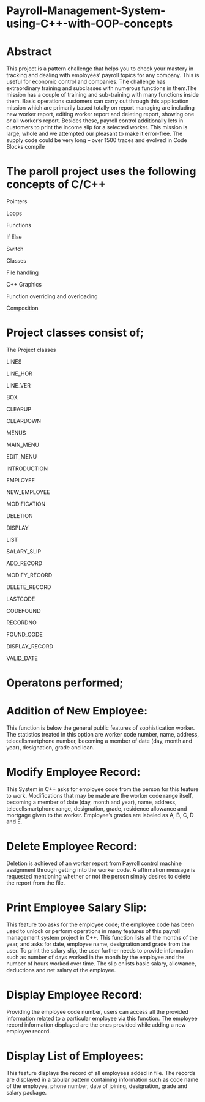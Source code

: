 # Payroll-Management-System-using-C++-with-OOP-concepts

# Abstract

This project is a pattern challenge that helps you to check your mastery in tracking and dealing with employees’ payroll topics for any company. This is useful for economic control and companies. The challenge has extraordinary training and subclasses with numerous functions in them.The mission has a couple of training and sub-training with many functions inside them. Basic operations customers can carry out through this application mission which are primarily based totally on report managing are including new worker report, editing worker report and deleting report, showing one or all worker’s report. Besides these, payroll control additionally lets in customers to print the income slip for a selected worker. This mission is large, whole and we attempted our pleasant to make it error-free. The supply code could be very long – over 1500 traces and evolved in Code Blocks compile

# The paroll project uses the following concepts of C/C++

Pointers

Loops

Functions

If Else

Switch

Classes

File handling

C++ Graphics

Function overriding and overloading

Composition

# Project classes consist of;

The Project classes

LINES

LINE_HOR

LINE_VER

BOX

CLEARUP

CLEARDOWN

MENUS

MAIN_MENU

EDIT_MENU

INTRODUCTION

EMPLOYEE

NEW_EMPLOYEE

MODIFICATION

DELETION

DISPLAY

LIST

SALARY_SLIP

ADD_RECORD

MODIFY_RECORD

DELETE_RECORD

LASTCODE

CODEFOUND

RECORDNO

FOUND_CODE

DISPLAY_RECORD

VALID_DATE

# Operatons performed;

# Addition of New Employee:

This function is below the general public features of sophistication worker. The statistics treated in this option are worker code number, name, address, telecellsmartphone number, becoming a member of date (day, month and year), designation, grade and loan.

# Modify Employee Record:

This System in C++ asks for employee code from the person for this feature to work. Modifications that may be made are the worker code range itself, becoming a member of date (day, month and year), name, address, telecellsmartphone range, designation, grade, residence allowance and mortgage given to the worker. Employee’s grades are labeled as A, B, C, D and E.

# Delete Employee Record:

Deletion is achieved of an worker report from Payroll control machine assignment through getting into the worker code. A affirmation message is requested mentioning whether or not the person simply desires to delete the report from the file.

# Print Employee Salary Slip:

This feature too asks for the employee code; the employee code has been used to unlock or perform operations in many features of this payroll management system project in C++. This function lists all the months of the year, and asks for date, employee name, designation and grade from the user. To print the salary slip, the user further needs to provide information such as number of days worked in the month by the employee and the number of hours worked over time. The slip enlists basic salary, allowance, deductions and net salary of the employee.

# Display Employee Record:

Providing the employee code number, users can access all the provided information related to a particular employee via this function. The employee record information displayed are the ones provided while adding a new employee record.

# Display List of Employees:

This feature displays the record of all employees added in file. The records are displayed in a tabular pattern containing information such as code name of the employee, phone number, date of joining, designation, grade and salary package.
